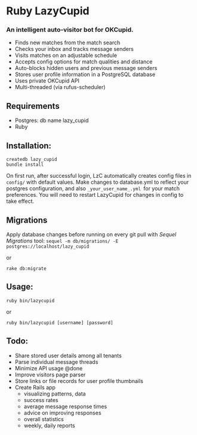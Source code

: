 # Ruby LazyCupid
### An intelligent auto-visitor bot for OKCupid.

+ Finds new matches from the match search
+ Checks your inbox and tracks message senders
+ Visits matches on an adjustable schedule
+ Accepts config options for match qualities and distance
+ Auto-blocks hidden users and previous message senders
+ Stores user profile information in a PostgreSQL database
+ Uses private OKCupid API
+ Multi-threaded (via rufus-scheduler)

## Requirements

+ Postgres: db name lazy_cupid
+ Ruby

## Installation:

	createdb lazy_cupid
    bundle install

On first run, after successful login, LzC automatically creates config files in `config/` with default values. Make changes to database.yml to reflect your postgres configuration, and also `_your_user_name_.yml `for your match preferences. You will need to restart LazyCupid for changes in config to take effect.

## Migrations

Apply database changes before running on every git pull with *Sequel Migrations* tool:
`sequel -m db/migrations/ -E postgres://localhost/lazy_cupid`

or

`rake db:migrate`

## Usage:

`ruby bin/lazycupid`

or

`ruby bin/lazycupid [username] [password]`


## Todo:

+ Share stored user details among all tenants
+ Parse individual message threads
+ Minimize API usage @done
+ Improve visitors page parser
+ Store links or file records for user profile thumbnails
+ Create Rails app
  + visualizing patterns, data
  + success rates
  + average message response times
  + advice on improving responses
  + overall statistics
  + weekly, daily reports


